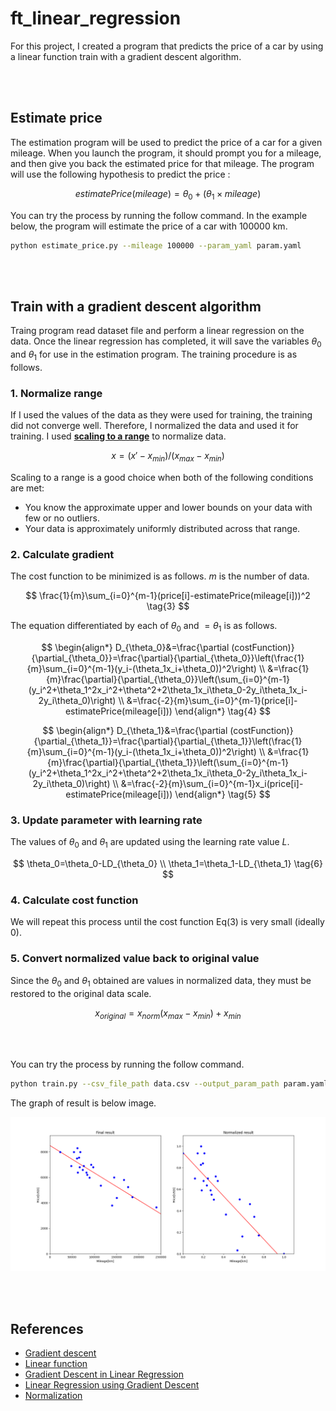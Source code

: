 # ft_linear_regression
For this project, I created a program that predicts the price of a car by using a linear function train with a gradient descent algorithm.

<br></br>

## Estimate price
The estimation program will be used to predict the price of a car for a given mileage.
When you launch the program, it should prompt you for a mileage, and then give you back the estimated price for that mileage. The program will use the following
hypothesis to predict the price :

$$
estimateP rice(mileage) = θ_0 + (θ_1 \times mileage) \tag{1}
$$

You can try the process by running the follow command. In the example below, the program will estimate the price of a car with 100000 km.

```bash
python estimate_price.py --mileage 100000 --param_yaml param.yaml
```

<br></br>

## Train with a gradient descent algorithm
Traing program read dataset file and perform a linear regression on the data.
Once the linear regression has completed, it will save the variables $\theta_0$ and $\theta_1$ for use in the estimation program.
The training procedure is as follows.

### **1. Normalize range**
If I used the values of the data as they were used for training, the training did not converge well. Therefore, I normalized the data and used it for training. I used [**scaling to a range**](https://developers.google.com/machine-learning/data-prep/transform/normalization#scaling-to-a-range) to normalize data.

$$
x=(x\prime - x_{min})/(x_{max}-x_{min}) \tag{2}
$$

Scaling to a range is a good choice when both of the following conditions are met:
- You know the approximate upper and lower bounds on your data with few or no outliers.
 - Your data is approximately uniformly distributed across that range.

### **2. Calculate gradient**
The cost function to be minimized is as follows. $m$ is the number of data.

$$
\frac{1}{m}\sum_{i=0}^{m-1}(price[i]-estimatePrice(mileage[i]))^2
\tag{3}
$$

The equation differentiated by each of $\theta_0$ and $=\theta_1$ is as follows.

$$
\begin{align*}
D_{\theta_0}&=\frac{\partial (costFunction)}{\partial_{\theta_0}}=\frac{\partial}{\partial_{\theta_0}}\left(\frac{1}{m}\sum_{i=0}^{m-1}(y_i-(\theta_1x_i+\theta_0))^2\right) \\
&=\frac{1}{m}\frac{\partial}{\partial_{\theta_0}}\left(\sum_{i=0}^{m-1}(y_i^2+\theta_1^2x_i^2+\theta^2+2\theta_1x_i\theta_0-2y_i\theta_1x_i-2y_i\theta_0)\right) \\
&=\frac{-2}{m}\sum_{i=0}^{m-1}(price[i]-estimatePrice(mileage[i]))
\end{align*} \tag{4}
$$

$$
\begin{align*}
D_{\theta_1}&=\frac{\partial (costFunction)}{\partial_{\theta_1}}=\frac{\partial}{\partial_{\theta_1}}\left(\frac{1}{m}\sum_{i=0}^{m-1}(y_i-(\theta_1x_i+\theta_0))^2\right) \\
&=\frac{1}{m}\frac{\partial}{\partial_{\theta_1}}\left(\sum_{i=0}^{m-1}(y_i^2+\theta_1^2x_i^2+\theta^2+2\theta_1x_i\theta_0-2y_i\theta_1x_i-2y_i\theta_0)\right) \\
&=\frac{-2}{m}\sum_{i=0}^{m-1}x_i(price[i]-estimatePrice(mileage[i]))
\end{align*} \tag{5}
$$

### **3. Update parameter with learning rate**
The values of $\theta_0$ and $\theta_1$ are updated using the learning rate value $L$.

$$
\theta_0=\theta_0-LD_{\theta_0} \\
\theta_1=\theta_1-LD_{\theta_1} \tag{6}
$$

### **4. Calculate cost function**
We will repeat this process until the cost function Eq(3) is very small (ideally 0).

### **5. Convert normalized value back to original value**
Since the $\theta_0$ and $\theta_1$ obtained are values in normalized data, they must be restored to the original data scale.

$$
x_{original}=x_{norm}(x_{max}-x_{min})+x_{min} \tag{7}
$$

<br></br>

You can try the process by running the follow command.

```bash
python train.py --csv_file_path data.csv --output_param_path param.yaml
```

The graph of result is below image.

<img src='images/result_graph.png' width='700'>

<br></br>

## References
- [Gradient descent](https://en.wikipedia.org/wiki/Gradient_descent)
- [Linear function](https://en.wikipedia.org/wiki/Linear_function)
- [Gradient Descent in Linear Regression](https://www.analyticsvidhya.com/blog/2021/04/gradient-descent-in-linear-regression/)
- [Linear Regression using Gradient Descent](https://towardsdatascience.com/linear-regression-using-gradient-descent-97a6c8700931)
- [Normalization](https://developers.google.com/machine-learning/data-prep/transform/normalization)
